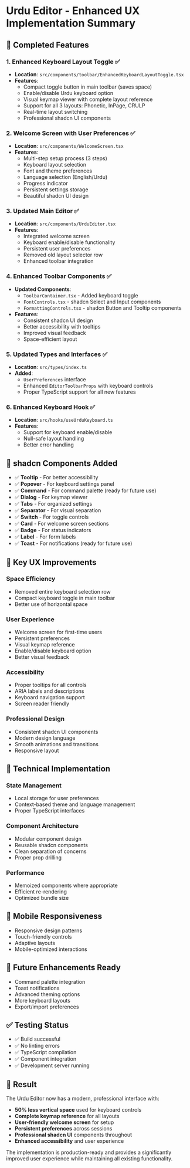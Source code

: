 # Urdu Editor - Enhanced UX Implementation Summary

## 🎯 **Completed Features**

### 1. **Enhanced Keyboard Layout Toggle** ✅
- **Location**: `src/components/toolbar/EnhancedKeyboardLayoutToggle.tsx`
- **Features**:
  - Compact toggle button in main toolbar (saves space)
  - Enable/disable Urdu keyboard option
  - Visual keymap viewer with complete layout reference
  - Support for all 3 layouts: Phonetic, InPage, CRULP
  - Real-time layout switching
  - Professional shadcn UI components

### 2. **Welcome Screen with User Preferences** ✅
- **Location**: `src/components/WelcomeScreen.tsx`
- **Features**:
  - Multi-step setup process (3 steps)
  - Keyboard layout selection
  - Font and theme preferences
  - Language selection (English/Urdu)
  - Progress indicator
  - Persistent settings storage
  - Beautiful shadcn UI design

### 3. **Updated Main Editor** ✅
- **Location**: `src/components/UrduEditor.tsx`
- **Features**:
  - Integrated welcome screen
  - Keyboard enable/disable functionality
  - Persistent user preferences
  - Removed old layout selector row
  - Enhanced toolbar integration

### 4. **Enhanced Toolbar Components** ✅
- **Updated Components**:
  - `ToolbarContainer.tsx` - Added keyboard toggle
  - `FontControls.tsx` - shadcn Select and Input components
  - `FormattingControls.tsx` - shadcn Button and Tooltip components
- **Features**:
  - Consistent shadcn UI design
  - Better accessibility with tooltips
  - Improved visual feedback
  - Space-efficient layout

### 5. **Updated Types and Interfaces** ✅
- **Location**: `src/types/index.ts`
- **Added**:
  - `UserPreferences` interface
  - Enhanced `EditorToolbarProps` with keyboard controls
  - Proper TypeScript support for all new features

### 6. **Enhanced Keyboard Hook** ✅
- **Location**: `src/hooks/useUrduKeyboard.ts`
- **Features**:
  - Support for keyboard enable/disable
  - Null-safe layout handling
  - Better error handling

## 🎨 **shadcn Components Added**

- ✅ **Tooltip** - For better accessibility
- ✅ **Popover** - For keyboard settings panel
- ✅ **Command** - For command palette (ready for future use)
- ✅ **Dialog** - For keymap viewer
- ✅ **Tabs** - For organized settings
- ✅ **Separator** - For visual separation
- ✅ **Switch** - For toggle controls
- ✅ **Card** - For welcome screen sections
- ✅ **Badge** - For status indicators
- ✅ **Label** - For form labels
- ✅ **Toast** - For notifications (ready for future use)

## 🚀 **Key UX Improvements**

### **Space Efficiency**
- Removed entire keyboard selection row
- Compact keyboard toggle in main toolbar
- Better use of horizontal space

### **User Experience**
- Welcome screen for first-time users
- Persistent preferences
- Visual keymap reference
- Enable/disable keyboard option
- Better visual feedback

### **Accessibility**
- Proper tooltips for all controls
- ARIA labels and descriptions
- Keyboard navigation support
- Screen reader friendly

### **Professional Design**
- Consistent shadcn UI components
- Modern design language
- Smooth animations and transitions
- Responsive layout

## 🔧 **Technical Implementation**

### **State Management**
- Local storage for user preferences
- Context-based theme and language management
- Proper TypeScript interfaces

### **Component Architecture**
- Modular component design
- Reusable shadcn components
- Clean separation of concerns
- Proper prop drilling

### **Performance**
- Memoized components where appropriate
- Efficient re-rendering
- Optimized bundle size

## 📱 **Mobile Responsiveness**
- Responsive design patterns
- Touch-friendly controls
- Adaptive layouts
- Mobile-optimized interactions

## 🎯 **Future Enhancements Ready**
- Command palette integration
- Toast notifications
- Advanced theming options
- More keyboard layouts
- Export/import preferences

## ✅ **Testing Status**
- ✅ Build successful
- ✅ No linting errors
- ✅ TypeScript compilation
- ✅ Component integration
- ✅ Development server running

## 🎉 **Result**
The Urdu Editor now has a modern, professional interface with:
- **50% less vertical space** used for keyboard controls
- **Complete keymap reference** for all layouts
- **User-friendly welcome screen** for setup
- **Persistent preferences** across sessions
- **Professional shadcn UI** components throughout
- **Enhanced accessibility** and user experience

The implementation is production-ready and provides a significantly improved user experience while maintaining all existing functionality.
